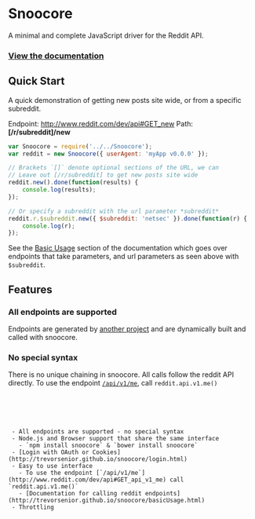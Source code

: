 # Snoocore

A minimal and complete JavaScript driver for the Reddit API.

### [View the documentation](http://trevorsenior.github.io/snoocore)

## Quick Start

A quick demonstration of getting new posts site wide, or from a specific subreddit.

Endpoint: http://www.reddit.com/dev/api#GET_new
Path: **[/r/subreddit]/new**

```javascript
var Snoocore = require('../../Snoocore');
var reddit = new Snoocore({ userAgent: 'myApp v0.0.0' });

// Brackets `[]` denote optional sections of the URL, we can
// Leave out [/r/subreddit] to get new posts site wide
reddit.new().done(function(results) {
	console.log(results);
});

// Or specify a subreddit with the url parameter *subreddit*
reddit.r.$subreddit.new({ $subreddit: 'netsec' }).done(function(r) {
	console.log(r);
});
```

See the [Basic Usage](http://trevorsenior.github.io/snoocore/basicUsage.html) section of the documentation which goes over endpoints that take parameters, and url parameters as seen above with `$subreddit`.

## Features

### All endpoints are supported

Endpoints are generated by [another project](https://github.com/trevorsenior/reddit-api-generator) and are dynamically built and called with snoocore.

### No special syntax

There is no unique chaining in snoocore. All calls follow the reddit API directly. To use the endpoint [`/api/v1/me`](http://www.reddit.com/dev/api#GET_api_v1_me), call `reddit.api.v1.me()`
```





 - All endpoints are supported - no special syntax
 - Node.js and Browser support that share the same interface
   - `npm install snoocore` & `bower install snoocore`
 - [Login with OAuth or Cookies](http://trevorsenior.github.io/snoocore/login.html)
 - Easy to use interface
   - To use the endpoint [`/api/v1/me`](http://www.reddit.com/dev/api#GET_api_v1_me) call `reddit.api.v1.me()`
   - [Documentation for calling reddit endpoints](http://trevorsenior.github.io/snoocore/basicUsage.html)
 - Throttling

